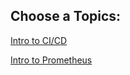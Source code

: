 Choose a Topics:
---------------------

[Intro to CI/CD](CICD/README.md) <br>

[Intro to Prometheus](prometheus/README.md)

